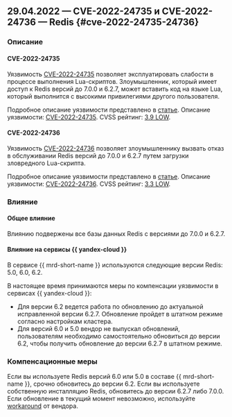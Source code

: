 ## 29.04.2022 — CVE-2022-24735 и CVE-2022-24736 — Redis {#cve-2022-24735-24736}

### Описание

#### CVE-2022-24735

Уязвимость [CVE-2022-24735](https://nvd.nist.gov/vuln/detail/CVE-2022-24735) позволяет эксплуатировать слабости в процессе выполнения Lua-скриптов. Злоумышленник, который имеет доступ к Redis версий до 7.0.0 и 6.2.7, может вставить код на языке Lua, который выполнится с высокими привилегиями другого пользователя.

Подробное описание уязвимости представлено в [статье](https://github.com/redis/redis/security/advisories/GHSA-647m-2wmq-qmvq).
Описание уязвимости: [CVE-2022-24735](https://nvd.nist.gov/vuln/detail/CVE-2022-24735).
CVSS рейтинг: [3.9 LOW](https://nvd.nist.gov/vuln-metrics/cvss/v3-calculator?name=CVE-2022-24735&vector=AV:L/AC:L/PR:L/UI:R/S:U/C:L/I:L/A:N&version=3.1&source=GitHub,%20Inc.).

#### CVE-2022-24736

Уязвимость [CVE-2022-24736](https://nvd.nist.gov/vuln/detail/CVE-2022-24736) позволяет злоумышленнику вызвать отказ в обслуживании Redis версий до 7.0.0 и 6.2.7 путем загрузки зловредного Lua-скрипта.

Подробное описание уязвимости представлено в [статье](https://github.com/redis/redis/security/advisories/GHSA-3qpw-7686-5984).
Описание уязвимости: [CVE-2022-24736](https://nvd.nist.gov/vuln/detail/CVE-2022-24736).
CVSS рейтинг: [3.3 LOW](https://nvd.nist.gov/vuln-metrics/cvss/v3-calculator?name=CVE-2022-24736&vector=AV:L/AC:L/PR:L/UI:N/S:U/C:N/I:N/A:L&version=3.1&source=GitHub,%20Inc.).

### Влияние

#### Общее влияние

Влиянию подвержены все базы данных Redis с версиями до 7.0.0 и 6.2.7.

#### Влияние на сервисы {{ yandex-cloud }}

В сервисе {{ mrd-short-name }} используются следующие версии Redis: 5.0, 6.0, 6.2.

В настоящее время принимаются меры по компенсации уязвимости в сервисах {{ yandex-cloud }}:

* Для версии 6.2 ведется работа по обновлению до актуальной исправленной версии 6.2.7. Обновление пройдет в штатном режиме согласно настройкам кластера.
* Для версий 6.0 и 5.0 вендор не выпускал обновлений, пользователям необходимо самостоятельно обновиться до версии 6.2, чтобы получить обновление до версии 6.2.7 в штатном режиме.
### Компенсационные меры

Если вы используете Redis версий 6.0 или 5.0 в составе {{ mrd-short-name }}, срочно обновитесь до версии 6.2.
Если вы используете собственную инсталляцию Redis, обновитесь до версии 6.2.7 либо 7.0.0. Если обновление в текущий момент невозможно, используйте [workaround](https://github.com/redis/redis/security/advisories/GHSA-3qpw-7686-5984) от вендора.

